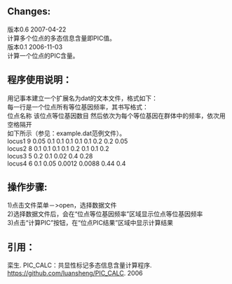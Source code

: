 ## Changes:
版本0.6 2007-04-22  
计算多个位点的多态信息含量即PIC值。  
版本0.1 2006-11-03  
计算一个位点的PIC含量。  

## 程序使用说明：
用记事本建立一个扩展名为dat的文本文件，格式如下：  
每一行是一个位点所有等位基因频率，其书写格式：  
位点名称 该位点等位基因数目 然后依次为每个等位基因在群体中的频率，依次用空格隔开  
如下所示（参见：example.dat范例文件）。  
locus1 9   0.05 0.1  0.1 0.1 0.1 0.1 0.2  0.2 0.05   
locus2 8   0.1 0.1 0.1 0.1 0.2 0.1 0.1 0.2    
locus3 5  0.2 0.1 0.02 0.4 0.28  
locus4 6 0.1 0.05 0.0012 0.0088 0.44 0.4  


## 操作步骤:
1)点击文件菜单－>open，选择数据文件  
2)选择数据文件后，会在“位点等位基因频率”区域显示位点等位基因频率  
3)点击“计算PIC”按钮，在“位点PIC结果”区域中显示计算结果  

## 引用：
栾生. PIC_CALC：共显性标记多态信息含量计算程序. https://github.com/luansheng/PIC_CALC. 2006

